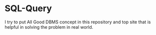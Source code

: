 # SQL-Query
I try to put All Good DBMS concept in this repository and top site that is helpful in solving the problem in real world.
